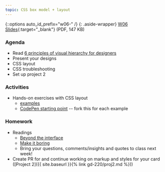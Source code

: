```yaml
---
topic: CSS box model + layout
---
```


{::options auto_id_prefix="w06-" /}
{: .aside-wrapper}
<span class="highlighter">
[W06 Slides](files/w06.min.pdf){:target="_blank"} (PDF, 147 KB)
</span>

### Agenda

- Read [6 principles of visual hierarchy for designers](https://99designs.com/blog/tips/6-principles-of-visual-hierarchy/)
- Present your designs
- CSS layout
- CSS troubleshooting
- Set up project 2

### Activities

- Hands-on exercises with CSS layout
  - [examples](https://docs.google.com/document/d/1gFEhZNHtUROm58Y1vJr4uHFQ0M6_zAHvYd1XUABl2Rw/edit?usp=sharing)
  - [CodePen starting point](https://codepen.io/angeliquejw/pen/a75364461e08496b5a1750f5fb77de89?editors=1100) -- fork this for each example

### Homework

- Readings
  - [Beyond the interface](https://voices.basedesign.com/beyond-the-interface-6ab9dd725c5d)
  - [Make it boring](https://jeremy.codes/blog/make-it-boring/)
  - Bring your questions, comments/insights and quotes to class next week!
- Create PR for and continue working on markup and styles for your card ([Project 2]({{ site.baseurl }}{% link gd-220/proj2.md %}))
